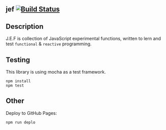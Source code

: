 jef [![Build Status](https://travis-ci.org/widmogrod/jef.svg?branch=master)](https://travis-ci.org/widmogrod/jef)
---

Description
-----------

J.E.F is collection of JavaScript experimental functions, written to lern and test `functional` & `reactive` programming.


Testing
-------

This library is using mocha as a test framework.

```
npm install
npm test
```


Other
-----

Deploy to GitHub Pages:
```
npm run deplo
```
